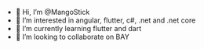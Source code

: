 - 👋 Hi, I’m @MangoStick
- 👀 I’m interested in angular, flutter, c#, .net and .net core
- 🌱 I’m currently learning flutter and dart
- 💞️ I’m looking to collaborate on BAY

<!---
MangoStick/MangoStick is a ✨ special ✨ repository because its `README.md` (this file) appears on your GitHub profile.
You can click the Preview link to take a look at your changes.
--->
